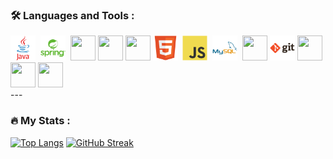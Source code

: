 ### :hammer_and_wrench: Languages and Tools :
<div>
  <img src="https://github.com/devicons/devicon/blob/master/icons/java/java-original-wordmark.svg" title="Java" alt="Java" width="40" height="40"/>&nbsp;
  <img src="https://github.com/devicons/devicon/blob/master/icons/spring/spring-original-wordmark.svg" title="Spring" alt="Spring" width="40" height="40"/>&nbsp;
  <img src="https://cdn.jsdelivr.net/gh/devicons/devicon/icons/c/c-original.svg" width="40" height="40"/>
<img src="https://cdn.jsdelivr.net/gh/devicons/devicon/icons/cplusplus/cplusplus-original.svg"  width="40" height="40"/> 
<img src="https://cdn.jsdelivr.net/gh/devicons/devicon/icons/python/python-original.svg"  width="40" height="40"/>       
  <img src="https://github.com/devicons/devicon/blob/master/icons/html5/html5-original.svg" title="HTML5" alt="HTML" width="40" height="40"/>&nbsp;
  <img src="https://github.com/devicons/devicon/blob/master/icons/javascript/javascript-original.svg" title="JavaScript" alt="JavaScript" width="40" height="40"/>&nbsp;
  <img src="https://github.com/devicons/devicon/blob/master/icons/mysql/mysql-original-wordmark.svg" title="MySQL"  alt="MySQL" width="40" height="40"/>&nbsp; 
<img src="https://cdn.jsdelivr.net/gh/devicons/devicon/icons/postgresql/postgresql-original.svg"  width="40" height="40"/>        
  <img src="https://github.com/devicons/devicon/blob/master/icons/git/git-original-wordmark.svg" title="Git" **alt="Git" width="40" height="40"/>
<img src="https://cdn.jsdelivr.net/gh/devicons/devicon/icons/bash/bash-original.svg"  width="40" height="40"/> 
<img src="https://cdn.jsdelivr.net/gh/devicons/devicon/icons/docker/docker-original.svg" width="40" height="40" /> 
<img src="https://cdn.jsdelivr.net/gh/devicons/devicon/icons/linux/linux-original.svg" width="40" height="40" />        
</div>
---

### :fire: My Stats :
[![Top Langs](https://github-readme-stats.vercel.app/api/top-langs/?username=RuslanBairashev&layout=compact)](https://github.com/anuraghazra/github-readme-stats)
[![GitHub Streak](http://github-readme-streak-stats.herokuapp.com?user=RuslanBairashev)](https://git.io/streak-stats)

